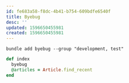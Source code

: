 ```yaml
---
id: fe683a58-f8dc-4b41-b754-609bdfe6540f
title: Byebug
desc: ''
updated: 1596650455981
created: 1596650455981
---
```


```
bundle add byebug --group "development, test"

```

```rb
def index
  byebug
  @articles = Article.find_recent
end

```

